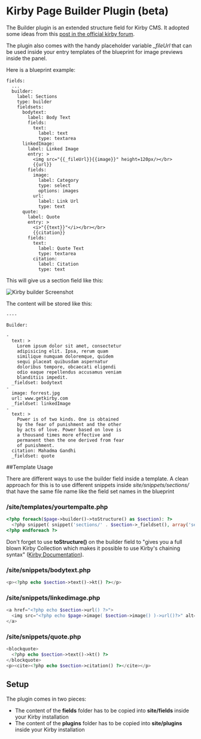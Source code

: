 # Kirby Page Builder Plugin (beta)

The Builder plugin is an extended structure field for Kirby CMS. It adopted some ideas from this [post in the official kirby forum](http://forum.getkirby.com/t/choose-from-multiple-field-groups-within-a-structure-field/1296). 

The plugin also comes with the handy placeholder variable *_fileUrl* that can be used inside your entry templates of the blueprint for image previews inside the panel.

Here is a blueprint example:

	fields:
      ...
      builder:
        label: Sections
        type: builder
        fieldsets:
          bodytext:
            label: Body Text
            fields:
              text:
                label: text
                type: textarea
          linkedImage:
            label: Linked Image
            entry: >
              <img src="{{_fileUrl}}{{image}}" height=120px/></br>
              {{url}}
            fields:
              image:
                label: Category
                type: select
                options: images
              url:
                label: Link Url
                type: text
          quote:
            label: Quote
            entry: >
              <i>"{{text}}"</i></br></br>
              {{citation}}
            fields:
              text:
                label: Quote Text
                type: textarea
              citation:
                label: Citation
                type: text

This will give us a section field like this:

![Kirby builder Screenshot](https://raw.githubusercontent.com/TimOetting/kirby-builder/master/PREVIEW.gif)

The content will be stored like this:

	----

    Builder: 

    - 
      text: >
        Lorem ipsum dolor sit amet, consectetur
        adipisicing elit. Ipsa, rerum quam
        similique numquam doloremque, quidem
        sequi placeat quibusdam aspernatur
        doloribus tempore, obcaecati eligendi
        odio eaque repellendus accusamus veniam
        blanditiis impedit.
      _fieldset: bodytext
    - 
      image: forrest.jpg
      url: www.getkirby.com
      _fieldset: linkedImage
    - 
      text: >
        Power is of two kinds. One is obtained
        by the fear of punishment and the other
        by acts of love. Power based on love is
        a thousand times more effective and
        permanent then the one derived from fear
        of punishment.
      citation: Mahadma Gandhi
      _fieldset: quote

##Template Usage

There are different ways to use the builder field inside a template. A clean approach for this is to use different snippets inside *site/snippets/sections/* that have the same file name like the field set names in the blueprint

### /site/templates/yourtempalte.php

```php
<?php foreach($page->builder()->toStructure() as $section): ?>
  <?php snippet( snippet('sections/' . $section->_fieldset(), array('section' => $section)) ) ?>
<?php endforeach ?>
```
Don't forget to use **toStructure()** on the builder field to "gives you a full blown Kirby Collection which makes it possible to use Kirby's chaining syntax" ([Kirby Documentation](http://getkirby.com/docs/cheatsheet/field-methods/toStructure)).

### /site/snippets/bodytext.php

```php
<p><?php echo $section->text()->kt() ?></p>
```

### /site/snippets/linkedimage.php

```php
<a href="<?php echo $section->url() ?>">
  <img src="<?php echo $page->image( $section->image() )->url()?>" alt="section image">
</a>
```

### /site/snippets/quote.php

```php
<blockquote>
  <?php echo $section->text()->kt() ?>
</blockquote>
<p><cite><?php echo $section->citation() ?></cite></p>
```

## Setup
The plugin comes in two pieces:
* The content of the **fields** folder has to be copied into **site/fields** inside your Kirby installation
* The content of the **plugins** folder has to be copied into **site/plugins** inside your Kirby installation
 